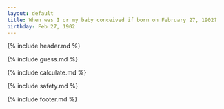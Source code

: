 ```yaml
---
layout: default
title: When was I or my baby conceived if born on February 27, 1902?
birthday: Feb 27, 1902
---
```


{% include header.md %}

{% include guess.md %}

{% include calculate.md %}

{% include safety.md %}

{% include footer.md %}




